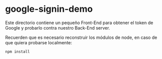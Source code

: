 # google-signin-demo

Este directorio contiene un pequeño Front-End para obtener el token de Google y probarlo contra nuestro Back-End server.

Recuerden que es necesario reconstruir los módulos de node, en caso de que quiera probarse localmente:

```
npm install
```